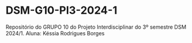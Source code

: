 # DSM-G10-PI3-2024-1
Repositório do GRUPO 10 do Projeto Interdisciplinar do 3º semestre DSM 2024/1. Aluna: Késsia Rodrigues Borges
